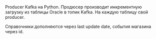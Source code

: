 Producer Kafka на Python. Продюсер производит инкрементную загрузку из таблицы Oracle в топик Kafka. На каждую таблицу свой producer.

Справочники дополняются через last update date, события магазина через id.
